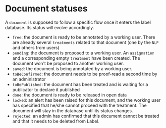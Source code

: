 # Document statuses

A `document` is supposed to follow a specific flow once it enters the label database. Its status will evolve accordingly.

- `free`: the document is ready to be annotated by a working user. There are already several `treatments` related to that document (one by the `NLP` and others from users)
- `pending`: the document is proposed to a working user. An `assignation` and a corresponding empty `treatment` have been created. The document won't be proposed to another working user.
- `saved`: the document is being annotated by a working user.
- `toBeConfirmed`: the document needs to be proof-read a second time by an administrator
- `toBePublished`: the document has been treated and is waiting for a publicator to declare it published
- `done`: the document is ready to be released in open data
- `locked`: an alert has been raised for this document, and the working user has specified that he/she cannot proceed with the treatment. The document will stay in the database until its status changes.
- `rejected`: an admin has confirmed that this document cannot be treated and that it needs to be deleted from Label.
